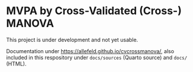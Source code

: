# MVPA by Cross-Validated (Cross-) MANOVA

This project is under development and not yet usable.

Documentation under <https://allefeld.github.io/cvcrossmanova/>, also included in this respository under `docs/sources` (Quarto source) and `docs/` (HTML).
